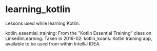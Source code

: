 # learning_kotlin
Lessons used while learning Kotlin. 

kotlin_essential_training: From the "Kotlin Essential Training" class on LinkedInLearning. Taken in 2019-02. kotlin_koans: Kotlin training app, available to be used from within IntelliJ IDEA. 
